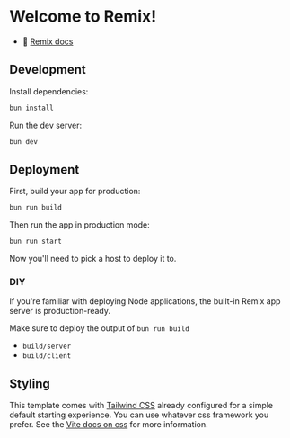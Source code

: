 # Welcome to Remix!

- 📖 [Remix docs](https://remix.run/docs)

## Development

Install dependencies:

```bash
bun install
```

Run the dev server:

```bash
bun dev
```

## Deployment

First, build your app for production:

```bash
bun run build
```

Then run the app in production mode:

```bash
bun run start
```

Now you'll need to pick a host to deploy it to.

### DIY

If you're familiar with deploying Node applications, the built-in Remix app server is production-ready.

Make sure to deploy the output of `bun run build`

- `build/server`
- `build/client`

## Styling

This template comes with [Tailwind CSS](https://tailwindcss.com/) already configured for a simple default starting experience. You can use whatever css framework you prefer. See the [Vite docs on css](https://vitejs.dev/guide/features.html#css) for more information.
